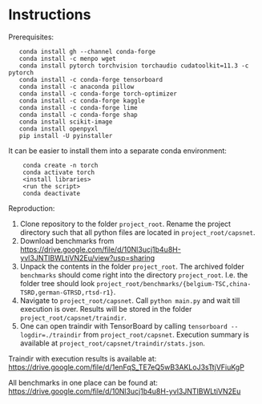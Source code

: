 # Instructions

Prerequisites:

```
   conda install gh --channel conda-forge
   conda install -c menpo wget
   conda install pytorch torchvision torchaudio cudatoolkit=11.3 -c pytorch
   conda install -c conda-forge tensorboard
   conda install -c anaconda pillow
   conda install -c conda-forge torch-optimizer
   conda install -c conda-forge kaggle
   conda install -c conda-forge lime
   conda install -c conda-forge shap
   conda install scikit-image
   conda install openpyxl
   pip install -U pyinstaller	
```
   
It can be easier to install them into a separate
conda environment: 

```
    conda create -n torch
    conda activate torch
    <install libraries>
    <run the script>
    conda deactivate 
```
    
Reproduction:

1. Clone repository to the folder `project_root`. 
Rename the project directory such that all python 
files are located in `project_root/capsnet`.
2. Download benchmarks from  
https://drive.google.com/file/d/10Nl3ucj1b4u8H-yvl3JNTIBWLtiVN2Eu/view?usp=sharing
3. Unpack the contents in the folder `project_root`. 
The archived folder `benchmarks` should come right into
the directory `project_root`. I.e. the folder tree should look 
`project_root/benchmarks/{belgium-TSC,china-TSRD,german-GTRSD,rtsd-r1}`.
3. Navigate to `project_root/capsnet`. Call `python main.py` and wait till
execution is over. Results will be stored in the folder 
`project_root/capsnet/traindir`.
4. One can open traindir with TensorBoard by
calling `tensorboard --logdir=./traindir`
from `project_root/capsnet`. Execution summary
is available at `project_root/capsnet/traindir/stats.json`.

Traindir with execution results is available at: 
https://drive.google.com/file/d/1enFqS_TE7eQ5wB3AKLoJ3sTtjVFiuKgP
 
All benchmarks in one place can be found at: 
https://drive.google.com/file/d/10Nl3ucj1b4u8H-yvl3JNTIBWLtiVN2Eu

